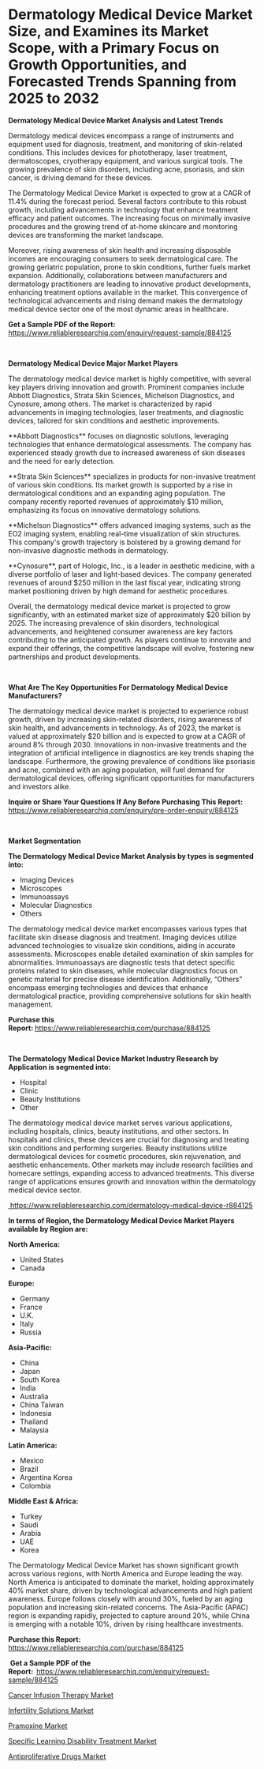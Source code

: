 <p><h1>Dermatology Medical Device Market Size, and Examines its Market Scope, with a Primary Focus on Growth Opportunities, and Forecasted Trends Spanning from 2025 to 2032</h1></p><p><strong>Dermatology Medical Device Market Analysis and Latest Trends</strong></p>
<p><p>Dermatology medical devices encompass a range of instruments and equipment used for diagnosis, treatment, and monitoring of skin-related conditions. This includes devices for phototherapy, laser treatment, dermatoscopes, cryotherapy equipment, and various surgical tools. The growing prevalence of skin disorders, including acne, psoriasis, and skin cancer, is driving demand for these devices. </p><p>The Dermatology Medical Device Market is expected to grow at a CAGR of 11.4% during the forecast period. Several factors contribute to this robust growth, including advancements in technology that enhance treatment efficacy and patient outcomes. The increasing focus on minimally invasive procedures and the growing trend of at-home skincare and monitoring devices are transforming the market landscape. </p><p>Moreover, rising awareness of skin health and increasing disposable incomes are encouraging consumers to seek dermatological care. The growing geriatric population, prone to skin conditions, further fuels market expansion. Additionally, collaborations between manufacturers and dermatology practitioners are leading to innovative product developments, enhancing treatment options available in the market. This convergence of technological advancements and rising demand makes the dermatology medical device sector one of the most dynamic areas in healthcare.</p></p>
<p><strong>Get a Sample PDF of the Report:&nbsp;</strong> <a href="https://www.reliableresearchiq.com/enquiry/request-sample/884125?utm_campaign=1088&utm_medium=2&utm_source=Github&utm_content=ia&utm_term=03032025&utm_id=dermatology-medical-device">https://www.reliableresearchiq.com/enquiry/request-sample/884125</a></p>
<p>&nbsp;</p>
<p><strong>Dermatology Medical Device Major Market Players</strong></p>
<p><p>The dermatology medical device market is highly competitive, with several key players driving innovation and growth. Prominent companies include Abbott Diagnostics, Strata Skin Sciences, Michelson Diagnostics, and Cynosure, among others. The market is characterized by rapid advancements in imaging technologies, laser treatments, and diagnostic devices, tailored for skin conditions and aesthetic improvements.</p><p>**Abbott Diagnostics** focuses on diagnostic solutions, leveraging technologies that enhance dermatological assessments. The company has experienced steady growth due to increased awareness of skin diseases and the need for early detection.</p><p>**Strata Skin Sciences** specializes in products for non-invasive treatment of various skin conditions. Its market growth is supported by a rise in dermatological conditions and an expanding aging population. The company recently reported revenues of approximately $10 million, emphasizing its focus on innovative dermatology solutions.</p><p>**Michelson Diagnostics** offers advanced imaging systems, such as the EO2 imaging system, enabling real-time visualization of skin structures. This company's growth trajectory is bolstered by a growing demand for non-invasive diagnostic methods in dermatology.</p><p>**Cynosure**, part of Hologic, Inc., is a leader in aesthetic medicine, with a diverse portfolio of laser and light-based devices. The company generated revenues of around $250 million in the last fiscal year, indicating strong market positioning driven by high demand for aesthetic procedures.</p><p>Overall, the dermatology medical device market is projected to grow significantly, with an estimated market size of approximately $20 billion by 2025. The increasing prevalence of skin disorders, technological advancements, and heightened consumer awareness are key factors contributing to the anticipated growth. As players continue to innovate and expand their offerings, the competitive landscape will evolve, fostering new partnerships and product developments.</p></p>
<p>&nbsp;</p>
<p><strong>What Are The Key Opportunities For Dermatology Medical Device Manufacturers?</strong></p>
<p><p>The dermatology medical device market is projected to experience robust growth, driven by increasing skin-related disorders, rising awareness of skin health, and advancements in technology. As of 2023, the market is valued at approximately $20 billion and is expected to grow at a CAGR of around 8% through 2030. Innovations in non-invasive treatments and the integration of artificial intelligence in diagnostics are key trends shaping the landscape. Furthermore, the growing prevalence of conditions like psoriasis and acne, combined with an aging population, will fuel demand for dermatological devices, offering significant opportunities for manufacturers and investors alike.</p></p>
<p><strong>Inquire or Share Your Questions If Any Before Purchasing This Report:</strong> <a href="https://www.reliableresearchiq.com/enquiry/pre-order-enquiry/884125?utm_campaign=1088&utm_medium=2&utm_source=Github&utm_content=ia&utm_term=03032025&utm_id=dermatology-medical-device">https://www.reliableresearchiq.com/enquiry/pre-order-enquiry/884125</a></p>
<p>&nbsp;</p>
<p><strong>Market Segmentation</strong></p>
<p><strong>The Dermatology Medical Device Market Analysis by types is segmented into:</strong></p>
<p><ul><li>Imaging Devices</li><li>Microscopes</li><li>Immunoassays</li><li>Molecular Diagnostics</li><li>Others</li></ul></p>
<p><p>The dermatology medical device market encompasses various types that facilitate skin disease diagnosis and treatment. Imaging devices utilize advanced technologies to visualize skin conditions, aiding in accurate assessments. Microscopes enable detailed examination of skin samples for abnormalities. Immunoassays are diagnostic tests that detect specific proteins related to skin diseases, while molecular diagnostics focus on genetic material for precise disease identification. Additionally, “Others” encompass emerging technologies and devices that enhance dermatological practice, providing comprehensive solutions for skin health management.</p></p>
<p><strong>Purchase this Report:&nbsp;</strong><a href="https://www.reliableresearchiq.com/purchase/884125?utm_campaign=1088&utm_medium=2&utm_source=Github&utm_content=ia&utm_term=03032025&utm_id=dermatology-medical-device">https://www.reliableresearchiq.com/purchase/884125</a></p>
<p>&nbsp;</p>
<p><strong>The Dermatology Medical Device Market Industry Research by Application is segmented into:</strong></p>
<p><ul><li>Hospital</li><li>Clinic</li><li>Beauty Institutions</li><li>Other</li></ul></p>
<p><p>The dermatology medical device market serves various applications, including hospitals, clinics, beauty institutions, and other sectors. In hospitals and clinics, these devices are crucial for diagnosing and treating skin conditions and performing surgeries. Beauty institutions utilize dermatological devices for cosmetic procedures, skin rejuvenation, and aesthetic enhancements. Other markets may include research facilities and homecare settings, expanding access to advanced treatments. This diverse range of applications ensures growth and innovation within the dermatology medical device sector.</p></p>
<p><a href="https://www.reliableresearchiq.com/dermatology-medical-device-r884125?utm_campaign=1088&utm_medium=2&utm_source=Github&utm_content=ia&utm_term=03032025&utm_id=dermatology-medical-device">&nbsp;https://www.reliableresearchiq.com/dermatology-medical-device-r884125</a></p>
<p><strong>In terms of Region, the Dermatology Medical Device Market Players available by Region are:</strong></p>
<p>
    <p> <strong> North America: </strong>
        <ul>
            <li>United States</li>
            <li>Canada</li>
        </ul>
        </p> 
    <p> <strong> Europe: </strong>
        <ul>
            <li>Germany</li>
            <li>France</li>
            <li>U.K.</li>
            <li>Italy</li>
            <li>Russia</li>
        </ul>
        </p> 
    <p> <strong> Asia-Pacific: </strong>
        <ul>
            <li>China</li>
            <li>Japan</li>
            <li>South Korea</li>
            <li>India</li>
            <li>Australia</li>
            <li>China Taiwan</li>
            <li>Indonesia</li>
            <li>Thailand</li>
            <li>Malaysia</li>
        </ul>
        </p> 
    <p> <strong> Latin America: </strong>
        <ul>
            <li>Mexico</li>
            <li>Brazil</li>
            <li>Argentina Korea</li>
            <li>Colombia</li>
        </ul>
        </p> 
    <p> <strong> Middle East & Africa: </strong>
        <ul>
            <li>Turkey</li>
            <li>Saudi</li>
            <li>Arabia</li>
            <li>UAE</li>
            <li>Korea</li>
        </ul>
    </p>
    </p>
<p><p>The Dermatology Medical Device Market has shown significant growth across various regions, with North America and Europe leading the way. North America is anticipated to dominate the market, holding approximately 40% market share, driven by technological advancements and high patient awareness. Europe follows closely with around 30%, fueled by an aging population and increasing skin-related concerns. The Asia-Pacific (APAC) region is expanding rapidly, projected to capture around 20%, while China is emerging with a notable 10%, driven by rising healthcare investments.</p></p>
<p><strong>Purchase this Report: </strong><a href="https://www.reliableresearchiq.com/purchase/884125?utm_campaign=1088&utm_medium=2&utm_source=Github&utm_content=ia&utm_term=03032025&utm_id=dermatology-medical-device">https://www.reliableresearchiq.com/purchase/884125</a></p>
<p>&nbsp;<strong>Get a Sample PDF of the Report:&nbsp;&nbsp;</strong><a href="https://www.reliableresearchiq.com/enquiry/request-sample/884125?utm_campaign=1088&utm_medium=2&utm_source=Github&utm_content=ia&utm_term=03032025&utm_id=dermatology-medical-device">https://www.reliableresearchiq.com/enquiry/request-sample/884125</a></p>
<p><strong></strong></p>
<p><p><a href="https://github.com/saklpelzami95/Market-Research-Report-List-1/blob/main/cancer-infusion-therapy-market.md?utm_campaign=1088&utm_medium=2&utm_source=Github&utm_content=ia&utm_term=03032025&utm_id=dermatology-medical-device">Cancer Infusion Therapy Market</a></p><p><a href="https://github.com/bulkagumanvv/Market-Research-Report-List-1/blob/main/infertility-solutions-market.md?utm_campaign=1088&utm_medium=2&utm_source=Github&utm_content=ia&utm_term=03032025&utm_id=dermatology-medical-device">Infertility Solutions Market</a></p><p><a href="https://github.com/shamyzinniwl/Market-Research-Report-List-1/blob/main/pramoxine-market.md?utm_campaign=1088&utm_medium=2&utm_source=Github&utm_content=ia&utm_term=03032025&utm_id=dermatology-medical-device">Pramoxine Market</a></p><p><a href="https://github.com/geyangvayora/Market-Research-Report-List-1/blob/main/specific-learning-disability-treatment-market.md?utm_campaign=1088&utm_medium=2&utm_source=Github&utm_content=ia&utm_term=03032025&utm_id=dermatology-medical-device">Specific Learning Disability Treatment Market</a></p><p><a href="https://github.com/kalsirollija/Market-Research-Report-List-1/blob/main/antiproliferative-drugs-market.md?utm_campaign=1088&utm_medium=2&utm_source=Github&utm_content=ia&utm_term=03032025&utm_id=dermatology-medical-device">Antiproliferative Drugs Market</a></p></p>